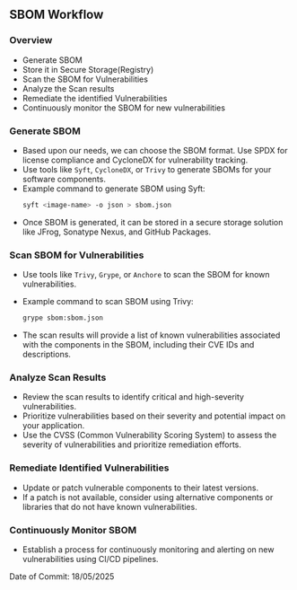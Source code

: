 ## SBOM Workflow

### Overview

- Generate SBOM
- Store it in Secure Storage(Registry)
- Scan the SBOM for Vulnerabilities
- Analyze the Scan results
- Remediate the identified Vulnerabilities
- Continuously monitor the SBOM for new vulnerabilities

### Generate SBOM

- Based upon our needs, we can choose the SBOM format. Use SPDX for license compliance and CycloneDX for vulnerability tracking.
- Use tools like `Syft`, `CycloneDX`, or `Trivy` to generate SBOMs for your software components.
- Example command to generate SBOM using Syft:
  ```bash
  syft <image-name> -o json > sbom.json
  ```
- Once SBOM is generated, it can be stored in a secure storage solution like JFrog, Sonatype Nexus, and GitHub Packages.

### Scan SBOM for Vulnerabilities

- Use tools like `Trivy`, `Grype`, or `Anchore` to scan the SBOM for known vulnerabilities.
- Example command to scan SBOM using Trivy:
  ```bash
  grype sbom:sbom.json
  ```

- The scan results will provide a list of known vulnerabilities associated with the components in the SBOM, including their CVE IDs and descriptions.

### Analyze Scan Results

- Review the scan results to identify critical and high-severity vulnerabilities.
- Prioritize vulnerabilities based on their severity and potential impact on your application.
- Use the CVSS (Common Vulnerability Scoring System) to assess the severity of vulnerabilities and prioritize remediation efforts.

### Remediate Identified Vulnerabilities

- Update or patch vulnerable components to their latest versions.
- If a patch is not available, consider using alternative components or libraries that do not have known vulnerabilities.

### Continuously Monitor SBOM

- Establish a process for continuously monitoring and alerting on new vulnerabilities using CI/CD pipelines.

Date of Commit: 18/05/2025